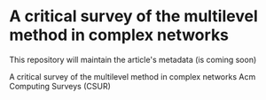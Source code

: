 # A critical survey of the multilevel method in complex networks

This repository will maintain the article's metadata (is coming soon)

A critical survey of the multilevel method in complex networks
Acm Computing Surveys (CSUR)
